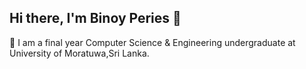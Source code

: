 ## Hi there, I'm Binoy Peries 👋

 🌱 I am a final year Computer Science & Engineering undergraduate at University of Moratuwa,Sri Lanka.

 
 
<!--   
[![Binoy's GitHub stats](https://github-readme-stats.vercel.app/api?username=binoyPeries&count_private=true&hide=stars&show_icons=true&theme=dark)](https://github.com/anuraghazra/github-readme-stats)
 [![Top Langs](https://github-readme-stats.vercel.app/api/top-langs/?username=binoyPeries&langs_count=8&layout=compact&&theme=dark&hide=objective-C,swift,scss)](https://github.com/anuraghazra/github-readme-stats) -->
<!-- [![GitHub Streak](https://github-readme-streak-stats.herokuapp.com/?user=binoyPeries&theme=dark)](https://git.io/streak-stats) -->

